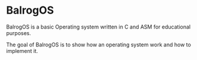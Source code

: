 # BalrogOS

BalrogOS is a basic Operating system written in C and ASM for educational purposes.

The goal of BalrogOS is to show how an operating system work and how to implement it.

